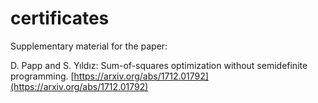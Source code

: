 # certificates
Supplementary material for the paper:

D. Papp and S. Yıldız: Sum-of-squares optimization without semidefinite programming. [https://arxiv.org/abs/1712.01792](https://arxiv.org/abs/1712.01792)
